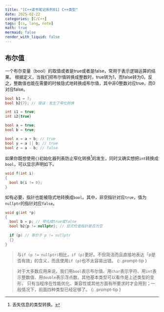 ```yaml
---
title: "[C++读书笔记系列01] C++类型"
date: 2025-02-22
categories: [C/C++]
tags: [cs, lang, note]
math: true
mermaid: false
render_with_liquid: false
---
```


## 布尔值

一个布尔变量（bool）的取值或者是true或者是false，常用于表示逻辑运算的结果。
根据定义，当我们把布尔值转换成整数时，true转为1，而false转为0。反之，整数值也能在需要的时候隐式地转换成布尔值，其中非0整数对应true，而0对应false。

```cpp
bool b1 = 7;
bool b2{7}; // 错误：发生了窄化转换

int i1 = true;
int i2{true}

bool a = true;
bool b = true;

bool x = a + b; // true
bool y = a || b; // true
bool z = a - b; // false
```
如果你既想使用`{}`初始化器列表防止窄化转换[^narrowing_conversion]的发生，同时又确实想把`int`转换成`bool`，可以显示声明如下。
```cpp
void f(int i)
{
  bool b{i != 0};
}
```
如有必要，指针也能被隐式地转换成`bool`。其中，非空指针对应`true`，值为`nullptr`的指针对应`false`。
```cpp
void g(int *p)
{
  bool b = p; // 窄化成true或false
  bool b2{p != nullptr}; // 显式检查指针是否为空
  
  if (p) // 等价于 p != nullptr
  {}
}
```

> 与`if (p != nullptr)`相比，`if (p)`更好。不但简洁而且直接地表达「p是否有效」的含义，而且使用`if (p)`也不太容易出错。
{: .prompt-tip }


> 对于大多数应用来说，我们用`bool`表示布尔值、用`char`表示字符、用`int`表示整数值、用`double`表示浮点数。其他基本类型可以看作是上述类型的变形，
> 只有当程序在性能优化、兼容性或其他方面有所要求时才会用到；一般情况下，前面四种类型已经足够了。
{: .prompt-tip }



[^narrowing_conversion]: 丢失信息的类型转换。
